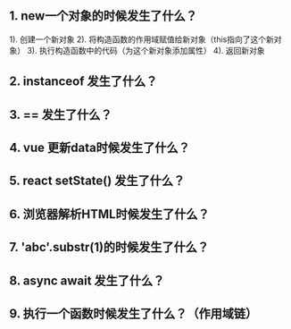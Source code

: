 ## 1. new一个对象的时候发生了什么？

1). 创建一个新对象
2). 将构造函数的作用域赋值给新对象（this指向了这个新对象）
3). 执行构造函数中的代码（为这个新对象添加属性）
4). 返回新对象

## 2. instanceof 发生了什么？

## 3. == 发生了什么？

## 4. vue 更新data时候发生了什么？

## 5. react setState() 发生了什么？

## 6. 浏览器解析HTML时候发生了什么？

## 7. 'abc'.substr(1)的时候发生了什么？

## 8. async await 发生了什么？

## 9. 执行一个函数时候发生了什么？（作用域链）

